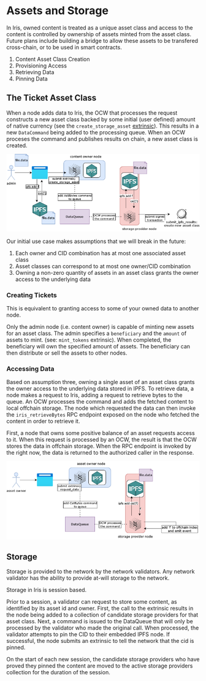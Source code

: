 # Assets and Storage

In Iris, owned content is treated as a unique asset class and access to the content is controlled by ownership of assets minted from the asset class. Future plans include building a bridge to allow these assets to be transfered cross-chain, or to be used in smart contracts. 

1. Content Asset Class Creation
2. Provisioning Access
3. Retrieving Data
4. Pinning Data

## The Ticket Asset Class

When a node adds data to Iris, the OCW that processes the request constructs a new asset class backed by some initial (user defined) amount of native currency (see the `create_storage_asset` [extrinsic](./chapter_3.md)). This results in a new `DataCommand` being added to the processing queue. When an OCW proceses the command and publishes results on chain, a new asset class is created. 

![data-ingestion](./resources/data_ingestion.drawio.png)

Our initial use case makes assumptions that we will break in the future:

1. Each owner and CID combination has at most one associated asset class
2. Asset classes can correspond to at most one owner/CID combination
3. Owning a non-zero quantity of assets in an asset class grants the owner access to the underlying data

### Creating Tickets

This is equivalent to granting access to some of your owned data to another node.

Only the admin node (i.e. content owner) is capable of minting new assets for an asset class. The admin specifies a `beneficiary` and the `amount` of assets to mint. (see: `mint_tokens` extrinsic). When completed, the beneficiary will own the specified amount of assets. The beneficiary can then distribute or sell the assets to other nodes.

### Accessing Data

Based on assumption three, owning a single asset of an asset class grants the owner access to the underlying data stored in IPFS. To retrieve data, a node makes a request to Iris, adding a request to retrieve bytes to the queue. An OCW processes the command and adds the fetched content to local offchain storage. The node which requested the data can then invoke the `iris_retrieveBytes` RPC endpoint exposed on the node who fetched the content in order to retrieve it. 

First, a node that owns some positive balance of an asset requests access to it. When this request is processed by an OCW, the result is that the OCW stores the data in offchain storage. When the RPC endpoint is invoked by the right now, the data is returned to the authorized caller in the response.

![data-ejection part 1](./resources/data_ejection_p1.drawio.png)

## Storage

Storage is provided to the network by the network validators. Any network validator has the ability to provide at-will storage to the network.

Storage in Iris is session based.

Prior to a session, a validator can request to store some content, as identified by its asset id and owner. First, the call to the extrinsic results in the node being added to a collection of candidate storage providers for that asset class. Next, a command is issued to the DataQueue that will only be processed by the validator who made the original call. When processed, the validator attempts to pin the CID to their embedded IPFS node. If successful, the node submits an extrinsic to tell the network that the cid is pinned.

On the start of each new session, the candidate storage providers who have proved they pinned the content are moved to the active storage providers collection for the duration of the session.

